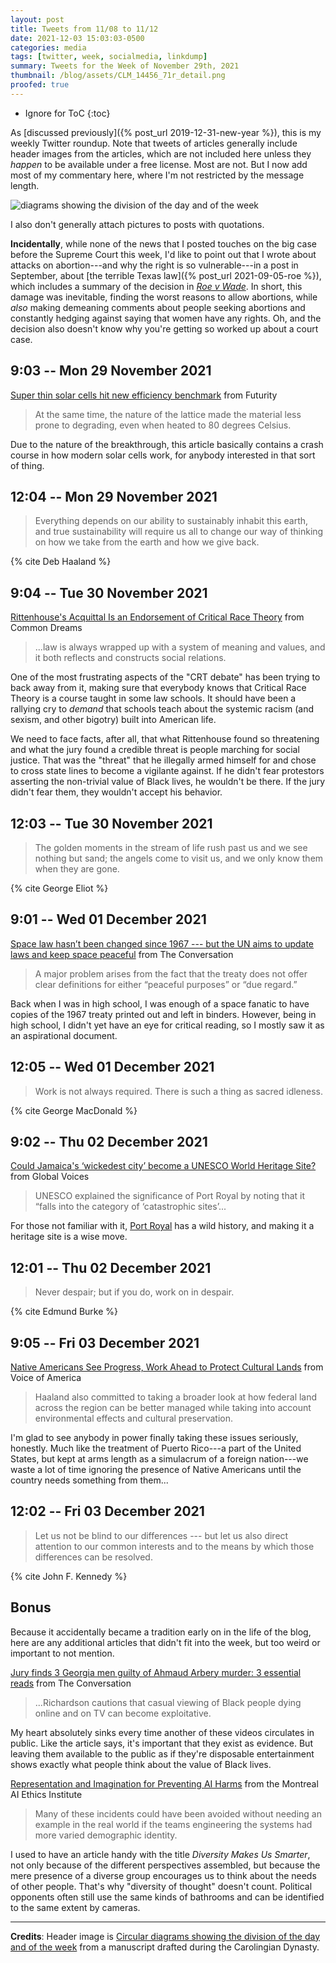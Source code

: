 ```yaml
---
layout: post
title: Tweets from 11/08 to 11/12
date: 2021-12-03 15:03:03-0500
categories: media
tags: [twitter, week, socialmedia, linkdump]
summary: Tweets for the Week of November 29th, 2021
thumbnail: /blog/assets/CLM_14456_71r_detail.png
proofed: true
---
```


* Ignore for ToC
{:toc}

As [discussed previously]({% post_url 2019-12-31-new-year %}), this is my weekly Twitter roundup.  Note that tweets of articles generally include header images from the articles, which are not included here unless they *happen* to be available under a free license.  Most are not.  But I now add most of my commentary here, where I'm not restricted by the message length.

![diagrams showing the division of the day and of the week](/blog/assets/CLM_14456_71r_detail.png "diagrams showing the division of the day and of the week")

I also don't generally attach pictures to posts with quotations.

**Incidentally**, while none of the news that I posted touches on the big case before the Supreme Court this week, I'd like to point out that I wrote about attacks on abortion---and why the right is so vulnerable---in a post in September, about [the terrible Texas law]({% post_url 2021-09-05-roe %}), which includes a summary of the decision in [*Roe v Wade*](https://en.wikipedia.org/wiki/Roe_v._Wade).  In short, this damage was inevitable, finding the worst reasons to allow abortions, while *also* making demeaning comments about people seeking abortions and constantly hedging against saying that women have any rights.  Oh, and the decision also doesn't know why you're getting so worked up about a court case.

## 9:03 -- Mon 29 November 2021

[<i class="fab fa-twitter-square"></i>](https://jcolag.github.io/twitter/1465320391967055877) [Super thin solar cells hit new efficiency benchmark](https://www.futurity.org/super-thin-solar-cells-perovskites-2661222/) from Futurity

 > At the same time, the nature of the lattice made the material less prone to degrading, even when heated to 80 degrees Celsius.

Due to the nature of the breakthrough, this article basically contains a crash course in how modern solar cells work, for anybody interested in that sort of thing.

## 12:04 -- Mon 29 November 2021

[<i class="fab fa-twitter-square"></i>](https://jcolag.github.io/twitter/1465365941689012225)

 > Everything depends on our ability to sustainably inhabit this earth, and true sustainability will require us all to change our way of thinking on how we take from the earth and how we give back.

{% cite Deb Haaland %}

## 9:04 -- Tue 30 November 2021

[<i class="fab fa-twitter-square"></i>](https://jcolag.github.io/twitter/1465683031406960642) [Rittenhouse's Acquittal Is an Endorsement of Critical Race Theory](https://www.commondreams.org/views/2021/11/23/rittenhouses-acquittal-endorsement-critical-race-theory) from Common Dreams

 > ...law is always wrapped up with a system of meaning and values, and it both reflects and constructs social relations.

One of the most frustrating aspects of the "CRT debate" has been trying to back away from it, making sure that everybody knows that Critical Race Theory is a course taught in some law schools.  It should have been a rallying cry to *demand* that schools teach about the systemic racism (and sexism, and other bigotry) built into American life.

We need to face facts, after all, that what Rittenhouse found so threatening and what the jury found a credible threat is people marching for social justice.  That was the "threat" that he illegally armed himself for and chose to cross state lines to become a vigilante against.  If he didn't fear protestors asserting the non-trivial value of Black lives, he wouldn't be there.  If the jury didn't fear them, they wouldn't accept his behavior.

## 12:03 -- Tue 30 November 2021

[<i class="fab fa-twitter-square"></i>](https://jcolag.github.io/twitter/1465728077753774087)

 > The golden moments in the stream of life rush past us and we see nothing but sand; the angels come to visit us, and we only know them when they are gone.

{% cite George Eliot %}

## 9:01 -- Wed 01 December 2021

[<i class="fab fa-twitter-square"></i>](https://jcolag.github.io/twitter/1466044664004415494) [Space law hasn’t been changed since 1967 --- but the UN aims to update laws and keep space peaceful](https://theconversation.com/space-law-hasnt-been-changed-since-1967-but-the-un-aims-to-update-laws-and-keep-space-peaceful-171351) from The Conversation

 > A major problem arises from the fact that the treaty does not offer clear definitions for either “peaceful purposes” or “due regard.”

Back when I was in high school, I was enough of a space fanatic to have copies of the 1967 treaty printed out and left in binders.  However, being in high school, I didn't yet have an eye for critical reading, so I mostly saw it as an aspirational document.

## 12:05 -- Wed 01 December 2021

[<i class="fab fa-twitter-square"></i>](https://jcolag.github.io/twitter/1466090969430822915)

 > Work is not always required. There is such a thing as sacred idleness.

{% cite George MacDonald %}

## 9:02 -- Thu 02 December 2021

[<i class="fab fa-twitter-square"></i>](https://jcolag.github.io/twitter/1466407303809273865) [Could Jamaica's ‘wickedest city’ become a UNESCO World Heritage Site?](https://globalvoices.org/2021/11/23/could-jamaicas-wickedest-city-become-a-unesco-world-heritage-site/) from Global Voices

 > UNESCO explained the significance of Port Royal by noting that it “falls into the category of ‘catastrophic sites’...

For those not familiar with it, [Port Royal](https://en.wikipedia.org/wiki/Port_Royal) has a wild history, and making it a heritage site is a wise move.

## 12:01 -- Thu 02 December 2021

[<i class="fab fa-twitter-square"></i>](https://jcolag.github.io/twitter/1466452350109839364)

 > Never despair; but if you do, work on in despair.

{% cite Edmund Burke %}

## 9:05 -- Fri 03 December 2021

[<i class="fab fa-twitter-square"></i>](https://jcolag.github.io/twitter/1466770446888714245) [Native Americans See Progress, Work Ahead to Protect Cultural Lands](https://www.voanews.com/a/native-americans-see-progress-work-ahead-to-protect-cultural-lands/6328639.html) from Voice of America

 > Haaland also committed to taking a broader look at how federal land across the region can be better managed while taking into account environmental effects and cultural preservation.

I'm glad to see anybody in power finally taking these issues seriously, honestly.  Much like the treatment of Puerto Rico---a part of the United States, but kept at arms length as a simulacrum of a foreign nation---we waste a lot of time ignoring the presence of Native Americans until the country needs something from them...

## 12:02 -- Fri 03 December 2021

[<i class="fab fa-twitter-square"></i>](https://jcolag.github.io/twitter/1466814989864366084)

 > Let us not be blind to our differences --- but let us also direct attention to our common interests and to the means by which those differences can be resolved.

{% cite John F. Kennedy %}

## Bonus

Because it accidentally became a tradition early on in the life of the blog, here are any additional articles that didn't fit into the week, but too weird or important to not mention.

<i class="fas fa-square"></i> [Jury finds 3 Georgia men guilty of Ahmaud Arbery murder: 3 essential reads](https://theconversation.com/jury-finds-3-georgia-men-guilty-of-ahmaud-arbery-murder-3-essential-reads-172493) from The Conversation

 > ...Richardson cautions that casual viewing of Black people dying online and on TV can become exploitative.

My heart absolutely sinks every time another of these videos circulates in public.  Like the article says, it's important that they exist as evidence.  But leaving them available to the public as if they're disposable entertainment shows exactly what people think about the value of Black lives.

<i class="fas fa-square"></i> [Representation and Imagination for Preventing AI Harms](https://montrealethics.ai/representation-and-imagination-for-preventing-ai-harms/) from the Montreal AI Ethics Institute

 > Many of these incidents could have been avoided without needing an example in the real world if the teams engineering the systems had more varied demographic identity.

I used to have an article handy with the title *Diversity Makes Us Smarter*, not only because of the different perspectives assembled, but because the mere presence of a diverse group encourages us to think about the needs of other people.  That's why "diversity of thought" doesn't count.  Political opponents often still use the same kinds of bathrooms and can be identified to the same extent by cameras.

* * *

**Credits**:  Header image is [Circular diagrams showing the division of the day and of the week](https://commons.wikimedia.org/wiki/File:CLM_14456_71r_detail.jpg) from a manuscript drafted during the Carolingian Dynasty.
